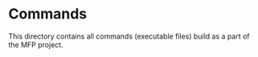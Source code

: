 # Commands

This directory contains all commands (executable files) build as a part
of the MFP project.

<!-- vim:ts=8:sw=4:et:textwidth=72
-->
